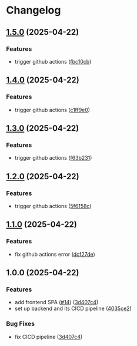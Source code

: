 # Changelog

## [1.5.0](https://github.com/GitHaHaHub/PartTimerLink/compare/v1.4.0...v1.5.0) (2025-04-22)


### Features

* trigger github actions ([fbc10cb](https://github.com/GitHaHaHub/PartTimerLink/commit/fbc10cbe3a7f7cd5944708f4739a0a32c538ad82))

## [1.4.0](https://github.com/GitHaHaHub/PartTimerLink/compare/v1.3.0...v1.4.0) (2025-04-22)


### Features

* trigger github actions ([c1ff9e0](https://github.com/GitHaHaHub/PartTimerLink/commit/c1ff9e0567d68aaf6f6aa2ac0987a122d77dd00b))

## [1.3.0](https://github.com/GitHaHaHub/PartTimerLink/compare/v1.2.0...v1.3.0) (2025-04-22)


### Features

* trigger github actions ([f63b231](https://github.com/GitHaHaHub/PartTimerLink/commit/f63b231d32e57b9f30475dabb813475da34d4e23))

## [1.2.0](https://github.com/GitHaHaHub/PartTimerLink/compare/v1.1.0...v1.2.0) (2025-04-22)


### Features

* trigger github actions ([5f6158c](https://github.com/GitHaHaHub/PartTimerLink/commit/5f6158ca2985d01aff10dfa9b1a4c11494467017))

## [1.1.0](https://github.com/GitHaHaHub/PartTimerLink/compare/v1.0.0...v1.1.0) (2025-04-22)


### Features

* fix github actions error ([dcf27de](https://github.com/GitHaHaHub/PartTimerLink/commit/dcf27de379b52dff5add136fdc28d1ad30757429))

## 1.0.0 (2025-04-22)


### Features

* add frontend SPA ([#14](https://github.com/GitHaHaHub/PartTimerLink/issues/14)) ([3d407c4](https://github.com/GitHaHaHub/PartTimerLink/commit/3d407c4f70f863deae66b0c1a274fcac94eb8430))
* set up backend and its CICD pipeline ([4035ce2](https://github.com/GitHaHaHub/PartTimerLink/commit/4035ce27d7016d8929399fd0c14a1c80d63e7dfc))


### Bug Fixes

* fix CICD pipeline ([3d407c4](https://github.com/GitHaHaHub/PartTimerLink/commit/3d407c4f70f863deae66b0c1a274fcac94eb8430))

